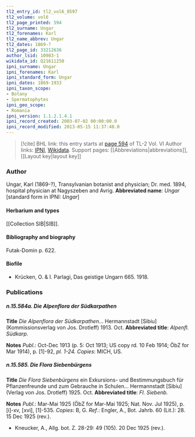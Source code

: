 ```yaml
---
tl2_entry_id: tl2_vol6_0597
tl2_volume: vol6
tl2_page_printed: 594
tl2_surname: Ungar
tl2_forenames: Karl
tl2_name_abbrev: Ungar
tl2_dates: 1869-?
tl2_page_id: 33212636
author_lsid: 10983-1
wikidata_id: Q21611250
ipni_surname: Ungar
ipni_forenames: Karl
ipni_standard_form: Ungar
ipni_dates: 1869-1933
ipni_taxon_scope: 
- Botany
- Spermatophytes
ipni_geo_scope: 
- Romania
ipni_version: 1.1.2.1.4.1
ipni_record_created: 2003-07-02 00:00:00.0
ipni_record_modified: 2013-05-15 11:37:48.0
---
```


> [!cite] BHL link: this entry starts at [page 594](https://www.biodiversitylibrary.org/page/33212636) of TL-2 Vol. VI
> Author links: [IPNI](https://www.ipni.org/a/10983-1), [Wikidata](https://www.wikidata.org/wiki/Q21611250). Support pages: [[Abbreviations|abbreviations]], [[Layout key|layout key]]

### Author

Ungar, Karl (1869-?), Transylvanian botanist and physician; Dr. med. 1894, hospital physician at Nagyszeben and Avrig. 
**Abbreviated name**: *Ungar* \[standard form in IPNI: *Ungar*\]

#### Herbarium and types

[[Collection SIB|SIB]].

#### Bibliography and biography

Futak-Domin p. 622.

#### Biofile

- Krücken, O. & I. Parlagi, Das geistige Ungarn 665. 1918.

### Publications

##### n.15.584a. Die Alpenflora der Südkarpathen

**Title**
*Die Alpenflora der Südkarpathen*... Hermannstadt \[Sibiu\] (Kommissionsverlag von Jos. Drotleff) 1913. Oct.
**Abbreviated title**: *Alpenfl. Südkarp.*

**Notes**
*Publ*.: Oct-Dec 1913 (p. 5: Oct 1913; US copy rd. 10 Feb 1914; ÖbZ for Mar 1914), p. \[1\]-92, *pl. 1-24. Copies*: MICH, US.

##### n.15.585. Die Flora Siebenbürgens

**Title**
*Die Flora Siebenbürgens* ein Exkursions- und Bestimmungsbuch für Pflanzenfreunde und zum Gebrauche in Schulen... Hermannstadt \[Sibiu\] (Verlag von Jos. Drotleff) 1925. Oct.
**Abbreviated title**: *Fl. Siebenb.*

**Notes**
*Publ*.: Mar-Mai 1925 (ÖbZ for Mar-Mai 1925; Nat. Nov. Jul 1925), p. \[i\]-xv, \[xvi\], \[1\]-535. *Copies*: B, G.
*Ref*.: Engler, A., Bot. Jahrb. 60 (Lit.): 28. 15 Dec 1925 (rev.).
- Kneucker, A., Allg. bot. Z. 28-29: 49 (105). 20 Dec 1925 (rev.).

